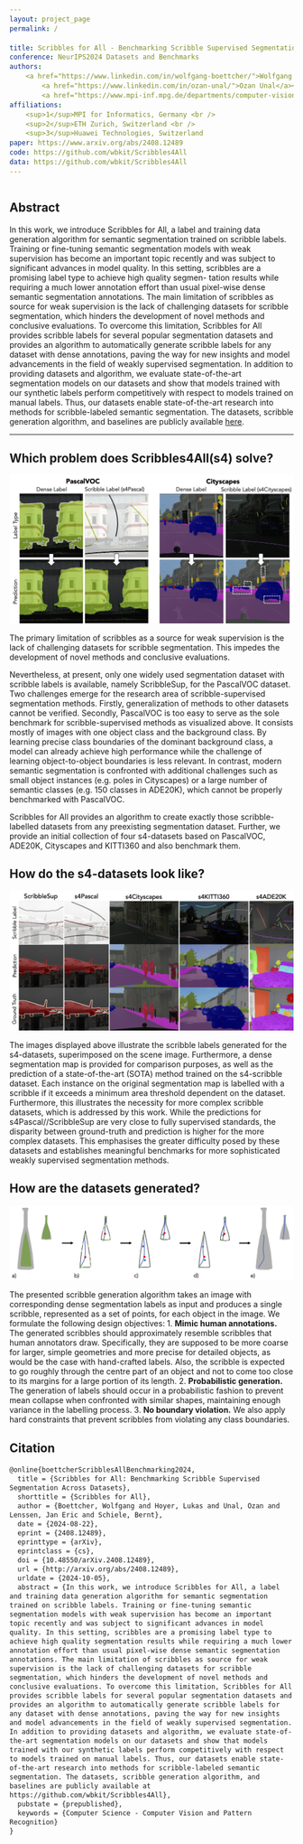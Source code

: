 ```yaml
---
layout: project_page
permalink: /

title: Scribbles for All - Benchmarking Scribble Supervised Segmentation Across Datasets
conference: NeurIPS2024 Datasets and Benchmarks
authors:
    <a href="https://www.linkedin.com/in/wolfgang-boettcher/">Wolfgang Boettcher</a><sup>1</sup>, <a href="https://lhoyer.github.io/">Lukas Hoyer</a><sup>2</sup>, 
        <a href="https://www.linkedin.com/in/ozan-unal/">Ozan Unal</a><sup>2,3</sup>, <a href="https://janericlenssen.github.io/">Jan Eric Lenssen</a><sup>1</sup>, 
        <a href="https://www.mpi-inf.mpg.de/departments/computer-vision-and-machine-learning/people/bernt-schiele/">Bernt Schiele</a><sup>1</sup>
affiliations:
    <sup>1</sup>MPI for Informatics, Germany <br />
    <sup>2</sup>ETH Zurich, Switzerland <br />
    <sup>3</sup>Huawei Technologies, Switzerland
paper: https://www.arxiv.org/abs/2408.12489
code: https://github.com/wbkit/Scribbles4All
data: https://github.com/wbkit/Scribbles4All
---
```


<!-- Using HTML to center the abstract -->
<div class="columns is-centered has-text-centered">
    <div class="column is-four-fifths">
        <h2>Abstract</h2>
        <div class="content has-text-justified">
In this work, we introduce Scribbles for All, a label and training data generation 
algorithm for semantic segmentation trained on scribble labels. Training or
fine-tuning semantic segmentation models with weak supervision has become an
important topic recently and was subject to significant advances in model quality.
In this setting, scribbles are a promising label type to achieve high quality segmen-
tation results while requiring a much lower annotation effort than usual pixel-wise
dense semantic segmentation annotations. The main limitation of scribbles as
source for weak supervision is the lack of challenging datasets for scribble segmentation, 
which hinders the development of novel methods and conclusive evaluations.
To overcome this limitation, Scribbles for All provides scribble labels for several
popular segmentation datasets and provides an algorithm to automatically generate
scribble labels for any dataset with dense annotations, paving the way for new
insights and model advancements in the field of weakly supervised segmentation.
In addition to providing datasets and algorithm, we evaluate state-of-the-art segmentation 
models on our datasets and show that models trained with our synthetic
labels perform competitively with respect to models trained on manual labels.
Thus, our datasets enable state-of-the-art research into methods for scribble-labeled
semantic segmentation. The datasets, scribble generation algorithm, and baselines
are publicly available <a href="https://github.com/wbkit/Scribbles4All">here</a>.
        </div>
    </div>
</div>

---

## Which problem does Scribbles4All(s4) solve?

![visual abstract](./static/image/teaserNew.png)

The primary limitation of scribbles as a source for weak supervision is the lack of challenging datasets for 
scribble segmentation. This impedes the development of novel methods and conclusive evaluations.

Nevertheless, at present, only one widely used segmentation dataset with scribble labels is available, 
namely ScribbleSup, for the PascalVOC dataset. Two challenges emerge for the research area of scribble-supervised 
segmentation methods. Firstly, generalization of methods to other datasets cannot be verified. Secondly, PascalVOC
is too easy to serve as the sole benchmark for scribble-supervised methods as visualized above. It
consists mostly of images with one object class and the background class. By learning precise class
boundaries of the dominant background class, a model can already achieve high performance while
the challenge of learning object-to-object boundaries is less relevant. In contrast, modern semantic
segmentation is confronted with additional challenges such as small object instances (e.g. poles in Cityscapes)
or a large number of semantic classes (e.g. 150 classes in ADE20K), which cannot be properly
benchmarked with PascalVOC.

Scribbles for All provides an algorithm to create exactly those scribble-labelled datasets from any preexisting
segmentation dataset. Further, we provide an initial collection of four s4-datasets based on PascalVOC, ADE20K, 
Cityscapes and KITTI360 and also benchmark them. 

## How do the s4-datasets look like?
![datasets overview](./static/image/qualitative.png)

The images displayed above illustrate the scribble labels generated for the s4-datasets, superimposed on the 
scene image. Furthermore, a dense segmentation map is provided for comparison purposes, as well as the prediction 
of a state-of-the-art (SOTA) method trained on the s4-scribble dataset. Each instance on the original segmentation 
map is labelled with a scribble if it exceeds a minimum area threshold dependent on the dataset. Furthermore, this 
illustrates the necessity for more complex scribble datasets, which is addressed by this work. While the predictions 
for s4Pascal//ScribbleSup are very close to fully supervised standards,  the disparity between ground-truth and 
prediction is higher for the more complex datasets. This emphasises the greater difficulty posed by these datasets 
and establishes meaningful benchmarks for more sophisticated weakly supervised segmentation methods.


## How are the datasets generated?
![Main algorithm steps](./static/image/ScribbleGen3.png)

The presented scribble generation algorithm takes an image with corresponding dense segmentation
labels as input and produces a single scribble, represented as a set of points, for each object in the
image. We formulate the following design objectives:
    1. **Mimic human annotations.** The generated scribbles should approximately resemble scribbles
that human annotators draw. Specifically, they are supposed to be more coarse for larger, simple
geometries and more precise for detailed objects, as would be the case with hand-crafted labels.
Also, the scribble is expected to go roughly through the centre part of an object and not to come
too close to its margins for a large portion of its length.
    2. **Probabilistic generation.** The generation of labels should occur in a probabilistic fashion to
prevent mean collapse when confronted with similar shapes, maintaining enough variance in the
labelling process.
    3. **No boundary violation.** We also apply hard constraints that prevent scribbles from violating
any class boundaries.


## Citation
```
@online{boettcherScribblesAllBenchmarking2024,
  title = {Scribbles for All: Benchmarking Scribble Supervised Segmentation Across Datasets},
  shorttitle = {Scribbles for All},
  author = {Boettcher, Wolfgang and Hoyer, Lukas and Unal, Ozan and Lenssen, Jan Eric and Schiele, Bernt},
  date = {2024-08-22},
  eprint = {2408.12489},
  eprinttype = {arXiv},
  eprintclass = {cs},
  doi = {10.48550/arXiv.2408.12489},
  url = {http://arxiv.org/abs/2408.12489},
  urldate = {2024-10-05},
  abstract = {In this work, we introduce Scribbles for All, a label and training data generation algorithm for semantic segmentation trained on scribble labels. Training or fine-tuning semantic segmentation models with weak supervision has become an important topic recently and was subject to significant advances in model quality. In this setting, scribbles are a promising label type to achieve high quality segmentation results while requiring a much lower annotation effort than usual pixel-wise dense semantic segmentation annotations. The main limitation of scribbles as source for weak supervision is the lack of challenging datasets for scribble segmentation, which hinders the development of novel methods and conclusive evaluations. To overcome this limitation, Scribbles for All provides scribble labels for several popular segmentation datasets and provides an algorithm to automatically generate scribble labels for any dataset with dense annotations, paving the way for new insights and model advancements in the field of weakly supervised segmentation. In addition to providing datasets and algorithm, we evaluate state-of-the-art segmentation models on our datasets and show that models trained with our synthetic labels perform competitively with respect to models trained on manual labels. Thus, our datasets enable state-of-the-art research into methods for scribble-labeled semantic segmentation. The datasets, scribble generation algorithm, and baselines are publicly available at https://github.com/wbkit/Scribbles4All},
  pubstate = {prepublished},
  keywords = {Computer Science - Computer Vision and Pattern Recognition}
}
```
